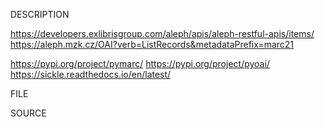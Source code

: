 

DESCRIPTION

https://developers.exlibrisgroup.com/aleph/apis/aleph-restful-apis/items/
https://aleph.mzk.cz/OAI?verb=ListRecords&metadataPrefix=marc21

https://pypi.org/project/pymarc/
https://pypi.org/project/pyoai/
https://sickle.readthedocs.io/en/latest/

FILE

SOURCE

